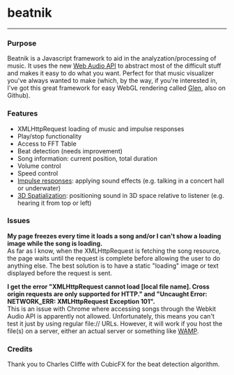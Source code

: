 # beatnik
* * *
### Purpose ###
Beatnik is a Javascript framework to aid in the analyzation/processing of music. It uses the new [Web Audio API](https://dvcs.w3.org/hg/audio/raw-file/tip/webaudio/specification.html) to abstract most of the difficult stuff and makes it easy to do what you want. Perfect for that music visualizer you've always wanted to make (which, by the way, if you're interested in, I've got this great framework for easy WebGL rendering called [Glen](http://www.github.com/willcrichton/glen/), also on Github).  

### Features ###
* XMLHttpRequest loading of music and impulse responses
* Play/stop functionality
* Access to FFT Table
* Beat detection (needs improvement)
* Song information: current position, total duration
* Volume control
* Speed control
* [Impulse responses](https://dvcs.w3.org/hg/audio/raw-file/tip/webaudio/specification.html#Convolution-section): applying sound effects (e.g. talking in a concert hall or underwater)
* [3D Spatialization](https://dvcs.w3.org/hg/audio/raw-file/tip/webaudio/specification.html#Spatialization-section): positioning sound in 3D space relative to listener (e.g. hearing it from top or left)  

### Issues ###
**My page freezes every time it loads a song and/or I can't show a loading image while the song is loading.**  
As far as I know, when the XMLHttpRequest is fetching the song resource, the page waits until the request is complete before allowing the user to do anything else. The best solution is to have a static "loading" image or text displayed before the request is sent.

**I get the error "XMLHttpRequest cannot load [local file name]. Cross origin requests are only supported for HTTP." and "Uncaught Error: NETWORK_ERR: XMLHttpRequest Exception 101".**  
This is an issue with Chrome where accessing songs through the Webkit Audio API is apparently not allowed. Unfortunately, this means you can't test it just by using regular file:// URLs. However, it will work if you host the file(s) on a server, either an actual server or something like [WAMP](http://www.wampserver.com/).  

### Credits ###
Thank you to Charles Cliffe with CubicFX for the beat detection algorithm.